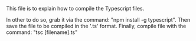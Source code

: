 This file is to explain how to compile the Typescript files.

In other to do so, grab it via the command:
    "npm install -g typescript".
Then save the file to be compiled in the '.ts' format.
Finally, compile file with the command:
    "tsc [filename].ts"